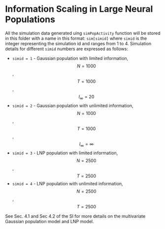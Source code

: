 # Information Scaling in Large Neural Populations

All the simulation data generated uing `simPopActivity` function will be stored in this folder with a name in this format: `sim[simid]` where `simid` is the integer representing the simulation id and ranges from 1 to 4. Simulation details for different `simid` numbers are expressed as follows:
- `simid = 1` - Gaussian population with limited information, $$N=1000$$, $$T=1000$$, $$I_\infty=20$$
- `simid = 2` - Gaussian population with unlimited information,  $$N=1000$$, $$T=1000$$, $$I_\infty=\infty$$
- `simid = 3` - LNP population with limited information, $$N=2500$$, $$T=2500$$
- `simid = 4` - LNP population with unlimited information, $$N=2500$$, $$T=2500$$

See Sec. 4.1 and Sec 4.2 of the SI for more details on the multivariate Gaussian population model and LNP model. 